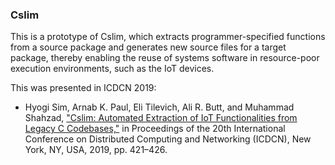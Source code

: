 ### Cslim

This is a prototype of Cslim, which extracts programmer-specified
functions from a source package and generates new source files for a target
package, thereby enabling the reuse of systems software in resource-poor
execution environments, such as the IoT devices.

This was presented in ICDCN 2019:

* Hyogi Sim, Arnab K. Paul, Eli Tilevich, Ali R. Butt, and Muhammad Shahzad,
["Cslim: Automated Extraction of IoT Functionalities from Legacy C Codebases,"](https://doi.org/10.1145/3288599.3296013)
in Proceedings of the 20th International Conference on Distributed Computing
and Networking (ICDCN), New York, NY, USA, 2019, pp. 421–426.

